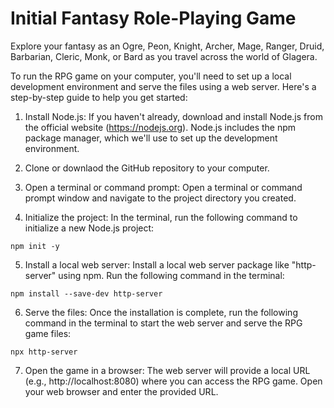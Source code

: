 # Initial Fantasy Role-Playing Game

Explore your fantasy as an Ogre, Peon, Knight, Archer, Mage, Ranger, Druid, Barbarian, Cleric, Monk, or Bard as you travel across the world of Glagera. 

To run the RPG game on your computer, you'll need to set up a local development environment and serve the files using a web server. Here's a step-by-step guide to help you get started:

1. Install Node.js: If you haven't already, download and install Node.js from the official website (https://nodejs.org). Node.js includes the npm package manager, which we'll use to set up the development environment.

2. Clone or downlaod the GitHub repository to your computer. 

3. Open a terminal or command prompt: Open a terminal or command prompt window and navigate to the project directory you created.

4. Initialize the project: In the terminal, run the following command to initialize a new Node.js project:

```
npm init -y
```

5. Install a local web server: Install a local web server package like "http-server" using npm. Run the following command in the terminal:

```
npm install --save-dev http-server
```

6. Serve the files: Once the installation is complete, run the following command in the terminal to start the web server and serve the RPG game files:

```
npx http-server
```

7. Open the game in a browser: The web server will provide a local URL (e.g., http://localhost:8080) where you can access the RPG game. Open your web browser and enter the provided URL.
